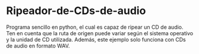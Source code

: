# Ripeador-de-CDs-de-audio
Programa sencillo en python, el cual es capaz de ripear un CD de audio.
Ten en cuenta que la ruta de origen puede variar según el sistema operativo y la unidad de CD utilizada. Además, este ejemplo solo funciona con CDs de audio en formato WAV.
